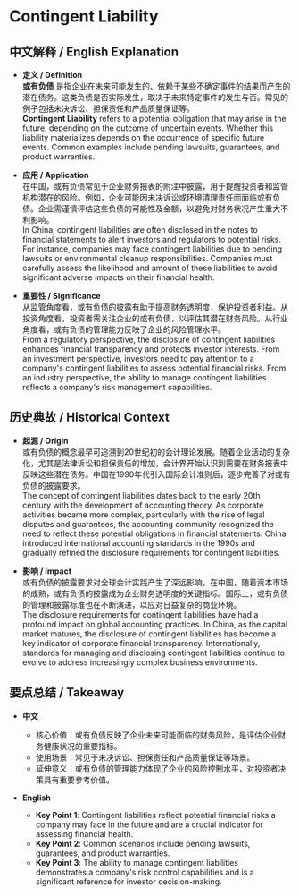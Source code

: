 # Contingent Liability

## 中文解释 / English Explanation

* **定义 / Definition**  
  **或有负债** 是指企业在未来可能发生的、依赖于某些不确定事件的结果而产生的潜在债务。这类负债是否实际发生，取决于未来特定事件的发生与否。常见的例子包括未决诉讼、担保责任和产品质量保证等。  
  **Contingent Liability** refers to a potential obligation that may arise in the future, depending on the outcome of uncertain events. Whether this liability materializes depends on the occurrence of specific future events. Common examples include pending lawsuits, guarantees, and product warranties.

* **应用 / Application**  
  在中国，或有负债常见于企业财务报表的附注中披露，用于提醒投资者和监管机构潜在的风险。例如，企业可能因未决诉讼或环境清理责任而面临或有负债。企业需谨慎评估这些负债的可能性及金额，以避免对财务状况产生重大不利影响。  
  In China, contingent liabilities are often disclosed in the notes to financial statements to alert investors and regulators to potential risks. For instance, companies may face contingent liabilities due to pending lawsuits or environmental cleanup responsibilities. Companies must carefully assess the likelihood and amount of these liabilities to avoid significant adverse impacts on their financial health.

* **重要性 / Significance**  
  从监管角度看，或有负债的披露有助于提高财务透明度，保护投资者利益。从投资角度看，投资者需关注企业的或有负债，以评估其潜在财务风险。从行业角度看，或有负债的管理能力反映了企业的风险管理水平。  
  From a regulatory perspective, the disclosure of contingent liabilities enhances financial transparency and protects investor interests. From an investment perspective, investors need to pay attention to a company's contingent liabilities to assess potential financial risks. From an industry perspective, the ability to manage contingent liabilities reflects a company's risk management capabilities.

## 历史典故 / Historical Context

* **起源 / Origin**  
  或有负债的概念最早可追溯到20世纪初的会计理论发展。随着企业活动的复杂化，尤其是法律诉讼和担保责任的增加，会计界开始认识到需要在财务报表中反映这些潜在债务。中国在1990年代引入国际会计准则后，逐步完善了对或有负债的披露要求。  
  The concept of contingent liabilities dates back to the early 20th century with the development of accounting theory. As corporate activities became more complex, particularly with the rise of legal disputes and guarantees, the accounting community recognized the need to reflect these potential obligations in financial statements. China introduced international accounting standards in the 1990s and gradually refined the disclosure requirements for contingent liabilities.

* **影响 / Impact**  
  或有负债的披露要求对全球会计实践产生了深远影响。在中国，随着资本市场的成熟，或有负债的披露成为企业财务透明度的关键指标。国际上，或有负债的管理和披露标准也在不断演进，以应对日益复杂的商业环境。  
  The disclosure requirements for contingent liabilities have had a profound impact on global accounting practices. In China, as the capital market matures, the disclosure of contingent liabilities has become a key indicator of corporate financial transparency. Internationally, standards for managing and disclosing contingent liabilities continue to evolve to address increasingly complex business environments.

## 要点总结 / Takeaway

* **中文**  
  - 核心价值：或有负债反映了企业未来可能面临的财务风险，是评估企业财务健康状况的重要指标。  
  - 使用场景：常见于未决诉讼、担保责任和产品质量保证等场景。  
  - 延伸意义：或有负债的管理能力体现了企业的风险控制水平，对投资者决策具有重要参考价值。  

* **English**  
  - **Key Point 1**: Contingent liabilities reflect potential financial risks a company may face in the future and are a crucial indicator for assessing financial health.  
  - **Key Point 2**: Common scenarios include pending lawsuits, guarantees, and product warranties.  
  - **Key Point 3**: The ability to manage contingent liabilities demonstrates a company's risk control capabilities and is a significant reference for investor decision-making.